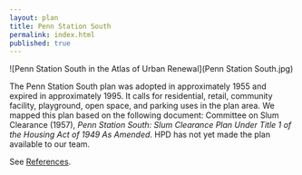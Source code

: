 ```yaml
---
layout: plan
title: Penn Station South
permalink: index.html
published: true
---
```


![Penn Station South in the Atlas of Urban Renewal](Penn Station South.jpg)

The Penn Station South plan was adopted in approximately 1955 and expired in approximately 1995. It calls for residential, retail, community facility, playground, open space, and parking uses in the plan area. We mapped this plan based on the following document: Committee on Slum Clearance (1957), _Penn Station South: Slum Clearance Plan Under Title 1 of the Housing Act of 1949 As Amended_. HPD has not yet made the plan available to our team.

See [References](http://www.urbanreviewer.org/#page=references.html).